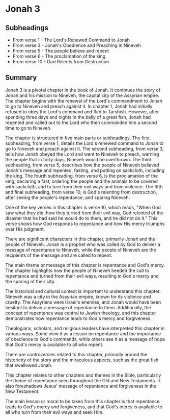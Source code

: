 # Jonah 3

## Subheadings

* From verse 1 - The Lord's Renewed Command to Jonah
* From verse 3 - Jonah's Obedience and Preaching in Nineveh
* From verse 5 - The people believe and repent
* From verse 6 - The proclamation of the king
* From verse 10 - God Relents from Destruction

## Summary

Jonah 3 is a pivotal chapter in the book of Jonah. It continues the story of Jonah and his mission to Nineveh, the capital city of the Assyrian empire. The chapter begins with the renewal of the Lord's commandment to Jonah to go to Nineveh and preach against it. In chapter 1, Jonah had initially refused to obey the Lord's command and fled to Tarshish. However, after spending three days and nights in the belly of a great fish, Jonah had repented and called out to the Lord who then commanded him a second time to go to Nineveh.

The chapter is structured in five main parts or subheadings. The first subheading, from verse 1, details the Lord's renewed command to Jonah to go to Nineveh and preach against it. The second subheading, from verse 3, tells how Jonah obeyed the Lord and went to Nineveh to preach, warning the people that in forty days, Nineveh would be overthrown. The third subheading, from verse 5, describes how the people of Nineveh believed Jonah's message and repented, fasting, and putting on sackcloth, including the king. The fourth subheading, from verse 6, is the proclamation of the king, declaring a fast, ordering the people and the animals to be covered with sackcloth, and to turn from their evil ways and from violence. The fifth and final subheading, from verse 10, is God's relenting from destruction, after seeing the people's repentance, and sparing Nineveh.

One of the key verses in this chapter is verse 10, which reads, "When God saw what they did, how they turned from their evil way, God relented of the disaster that he had said he would do to them, and he did not do it." This verse shows how God responds to repentance and how His mercy triumphs over His judgment.

There are significant characters in this chapter, primarily Jonah and the people of Nineveh. Jonah is a prophet who was called by God to deliver a message of repentance to Nineveh, while the people of Nineveh are the recipients of the message and are called to repent.

The main theme or message of this chapter is repentance and God's mercy. The chapter highlights how the people of Nineveh heeded the call to repentance and turned from their evil ways, resulting in God's mercy and the sparing of their city.

The historical and cultural context is important to understand this chapter. Nineveh was a city in the Assyrian empire, known for its violence and cruelty. The Assyrians were Israel's enemies, and Jonah would have been hesitant to deliver a message of repentance to them. Additionally, the concept of repentance was central to Jewish theology, and this chapter demonstrates how repentance leads to God's mercy and forgiveness.

Theologians, scholars, and religious leaders have interpreted this chapter in various ways. Some view it as a lesson on repentance and the importance of obedience to God's commands, while others see it as a message of hope that God's mercy is available to all who repent.

There are controversies related to this chapter, primarily around the historicity of the story and the miraculous aspects, such as the great fish that swallowed Jonah.

This chapter relates to other chapters and themes in the Bible, particularly the theme of repentance seen throughout the Old and New Testaments. It also foreshadows Jesus' message of repentance and forgiveness in the New Testament.

The main lesson or moral to be taken from this chapter is that repentance leads to God's mercy and forgiveness, and that God's mercy is available to all who turn from their evil ways and seek Him.